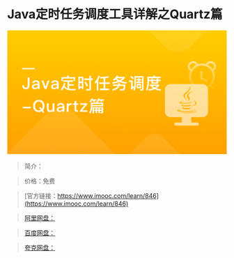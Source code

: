 # Java定时任务调度工具详解之Quartz篇

![img](../../assets/5fe442fb0001ad9e05400304.jpg)

> 简介：

> 价格：免费

> [官方链接：https://www.imooc.com/learn/846](https://www.imooc.com/learn/846)

> [阿里网盘：]()

> [百度网盘：]()

> [夸克网盘：]()
